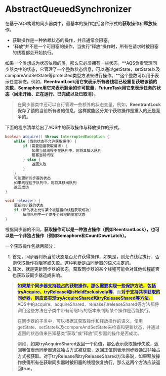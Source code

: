 # AbstractQueuedSynchronizer

在基于AQS构建的同步器类中，最基本的操作包括各种形式的**获取**操作和**释放**操作。

* 获取操作是一种依赖状态的操作，并且通常会阻塞。
* “释放”并不是一个可阻塞的操作，当执行“释放”操作时，所有在请求时被阻塞的线程都会开始执行。

如果一个类想成为状态依赖的类，那么它必须拥有一些状态。**AQS负责管理同步器类中的状态，它管理了一个整数状态信息，可以通过getState，setState以及compareAndSetState等protected类型方法来进行操作。**这个整数可以用于表示任意状态。例如，**ReentrantLock用它来表示所有者线程已经重复获取该锁的次数，Semaphore用它来表示剩余的许可数量**，**FutureTask用它来表示任务的状态（尚未开始、正在运行、已完成以及已取消）**。

> 在同步器类中还可以自行管理一些额外的状态变量，例如，**ReentrantLock保存了锁的当前所有者的信息，这样就能区分某个获取操作是重入的还是竞争的。**

下面的程序清单给出了AQS中的获取操作与释放操作的形式。

```java
boolean acquire() throws InterruptedException {
    while (当前状态不允许获取操作) {
        if (需要阻塞获取请求) {
            如果当前线程不在队列中，则将其插入队列
            阻塞当前线程
        } else {
            返回失败
        }
    }
    可能更新同步器的状态
    如果线程位于队列中，则将其移出队列
    返回成功
}

void release() {
    更新同步器的状态
    if (新的状态允许某个被阻塞的线程获取成功)
        解除队列中一个或多个线程的阻塞状态
}
```

根据同步器的不同，**获取操作可以是一种独占操作（例如ReentrantLock），也可以是一个非独占操作（例如Semaphore和CountDownLatch）。**

一个获取操作包括两部分：

1. 首先，同步器判断当前状态是否允许获得操作，如果是，则允许线程执行，否则获取操作将阻塞或失败。这种判断是由同步器的语义决定的。
2. 其次，就是更新同步器的状态，获取同步器的某个线程可能会对其他线程能否也获取该同步器造成影响。

> <mark style="color:blue;">**如果某个同步器支持独占的获取操作，那么需要实现一些保护方法，包括tryAcquire、tryRelease和isHeldExclusively等**</mark>，而<mark style="color:blue;">**对于支持共享获取的同步器，则应该实现tryAcquireShared和tryReleaseShared等方法。**</mark>AQS中的acquire、acquireShared、release和releaseShared等方法都将调用这些方法在子类中带有前缀try的版本来判断某个操作是否能执行。
>
> 在同步器的子类中，可以根据其获取操作和释放操作的语义，使用getState、setState以及compareAndSetState来检查和更新状态，并通过返回的状态值来告知基类“获取”或“释放”同步器的操作是否成功。
>
> 例如，**如果tryAcquireShared返回一个负值，那么表示获取操作失败，返回零值表示同步器通过独占方式被获取，返回正值则表示同步器通过非独占方式被获取。对于tryRelease和tryReleaseShared方法来说，如果释放操作使得所有在获取同步器时被阻塞的线程恢复执行，那么这两个方法应该返回true。**
